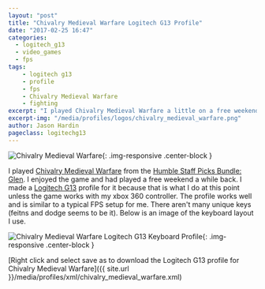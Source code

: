 ```yaml
---
layout: "post"
title: "Chivalry Medieval Warfare Logitech G13 Profile"
date: "2017-02-25 16:47"
categories:
  - logitech_g13
  - video_games
  - fps
tags:
    - logitech g13
    - profile
    - fps
    - Chivalry Medieval Warfare
    - fighting
excerpt: "I played Chivalry Medieval Warfare a little on a free weekend on Steam. Once I had an opportunity to buy it real cheap I did. This profile works well for the game."
excerpt-img: "/media/profiles/logos/chivalry_medieval_warfare.png"
author: Jason Hardin
pageclass: logitechg13
---
```

![Chivalry Medieval Warfare]({{site.url}}/media/profiles/logos/chivalry_medieval_warfare.png){: .img-responsive  .center-block }

I played [Chivalry Medieval Warfare](http://www.tornbanner.com/chivalry/) from the [Humble Staff Picks Bundle: Glen](https://www.humblebundle.com). I enjoyed the game and had played a free weekend a while back. I made a [Logitech G13](http://gaming.logitech.com/en-us/product/g13-advanced-gameboard) profile for it because that is what I do at this point unless the game works with my xbox 360 controller. The profile works well and is similar to a typical FPS setup for me. There aren't many unique keys (feitns and dodge seems to be it). Below is an image of the keyboard layout I use.

![Chivalry Medieval Warfare Logitech G13 Keyboard Profile]({{site.url}}/media/profiles/layouts/chivalry_medieval_warfare_keyboard_layout.png){: .img-responsive  .center-block }

[Right click and select save as to download the Logitech G13 profile for Chivalry Medieval Warfare]({{ site.url }}/media/profiles/xml/chivalry_medieval_warfare.xml)

